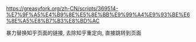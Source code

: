 https://greasyfork.org/zh-CN/scripts/369514-%E7%9F%A5%E4%B9%8E%E5%8E%BB%E9%99%A4%E9%93%BE%E6%8E%A5%E8%B7%B3%E8%BD%AC

暴力替换知乎页面的链接, 去除知乎重定向, 直接跳转到页面
